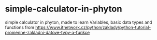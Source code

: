 # simple-calculator-in-phyton
simple calculator in phyton, made to learn Variables, basic data types and functions from https://www.itnetwork.cz/python/zaklady/python-tutorial-promenne-zakladni-datove-typy-a-funkce
